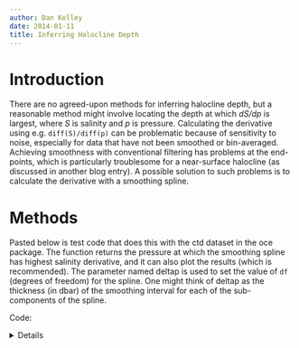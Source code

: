 ```yaml
---
author: Dan Kelley
date: 2014-01-11
title: Inferring Halocline Depth
---
```


# Introduction

There are no agreed-upon methods for inferring halocline depth, but a
reasonable method might involve locating the depth at which *dS/dp* is largest,
where *S* is salinity and *p* is pressure.  Calculating the derivative using
e.g. `diff(S)/diff(p)` can be problematic because of sensitivity to noise,
especially for data that have not been smoothed or bin-averaged. Achieving
smoothness with conventional filtering has problems at the end-points, which is
particularly troublesome for a near-surface halocline (as discussed in another
blog entry). A possible solution to such problems is to calculate the
derivative with a smoothing spline.

# Methods

Pasted below is test code that does this with the ctd dataset in the oce
package. The function returns the pressure at which the smoothing spline has
highest salinity derivative, and it can also plot the results (which is
recommended). The parameter named deltap is used to set the value of `df`
(degrees of freedom) for the spline. One might think of deltap as the thickness
(in dbar) of the smoothing interval for each of the sub-components of the
spline.

Code: <details>
```R
library(oce)
findHalocline <- function(ctd, deltap = 5, plot = TRUE) {
    S <- ctd[["salinity"]]
    p <- ctd[["pressure"]]
    n <- length(p)
    ## trim df to be no larger than n/2 and no smaller than 3.
    N <- deltap / median(diff(p))
    df <- min(n / 2, max(3, n / N))
    spline <- smooth.spline(S ~ p, df = df)
    SS <- predict(spline, p)
    dSSdp <- predict(spline, p, deriv = 1)
    H <- p[which.max(dSSdp$y)]
    if (plot) {
        par(mar = c(3, 3, 1, 1), mgp = c(2, 0.7, 0))
        plotProfile(ctd, xtype = "salinity")
        lines(SS$y, SS$x, col = "red")
        abline(h = H, col = "blue")
        mtext(sprintf("%.2f m", H), side = 4, at = H, cex = 3 / 4, col = "blue")
        mtext(sprintf(" deltap: %.0f, N: %.0f, df: %.0f", deltap, N, df),
            side = 1, line = -1, adj = 0, cex = 3 / 4
        )
    }
    return(H)
}
# Plot two panels to see influence of deltap.
par(mfrow = c(1, 2))
data(ctd)
findHalocline(ctd)
findHalocline(ctd, 1)
```

# Results

The graph shows results for a test dataset provided with the oce package, using
two values for `deltap`.

![graph of halocline depth](/dek_blog/docs/assets/images/2014-01-11-inferring-halocline-depth.png)

# Discussion

Lacking further information about the data or a statistical model of the
variation, the choice of `deltap` is somewhat open, and one interpretation of
the results would be to state that the halocline depth is likely to be between
4 and 5 m.
